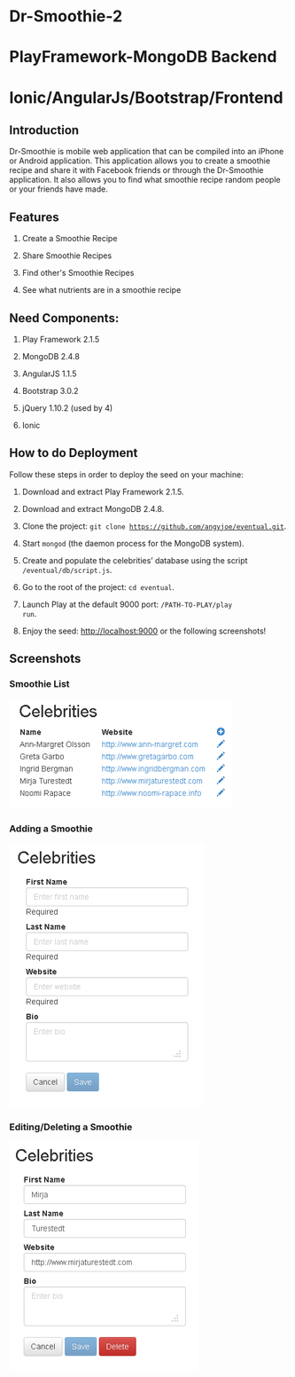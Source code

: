 # Dr-Smoothie-2
# PlayFramework-MongoDB Backend
# Ionic/AngularJs/Bootstrap/Frontend 

## Introduction
Dr-Smoothie is mobile web application that can be compiled into an iPhone or Android application. This application allows you to create a smoothie recipe and share it with Facebook friends or through the Dr-Smoothie application. It also allows you to find what smoothie recipe random people or your friends have made.

## Features
1. Create a Smoothie Recipe

2. Share Smoothie Recipes

3. Find other's Smoothie Recipes

4. See what nutrients are in a smoothie recipe


## Need Components:

1. Play Framework 2.1.5

2. MongoDB 2.4.8

3. AngularJS 1.1.5

4. Bootstrap 3.0.2

5. jQuery 1.10.2 (used by 4)

6. Ionic

## How to do Deployment
Follow these steps in order to deploy the seed on your machine:

1. Download and extract Play Framework 2.1.5.

2. Download and extract MongoDB 2.4.8.

3. Clone the project: <code>git clone https://github.com/angyjoe/eventual.git</code>.

4. Start <code>mongod</code> (the daemon process for the MongoDB system).

5. Create and populate the celebrities’ database using the script <code>/eventual/db/script.js</code>.

6. Go to the root of the project: <code>cd eventual</code>.

7. Launch Play at the default 9000 port: <code>/PATH-TO-PLAY/play run</code>.

8. Enjoy the seed: [http://localhost:9000](http://localhost:9000) or the following screenshots!

## Screenshots

### Smoothie List
![Smoothie List](./screenshots/Celebrities%20List.png)

### Adding a Smoothie
![Adding a Smoothie Recipe](./screenshots/Adding%20a%20Celebrity.png)

### Editing/Deleting a Smoothie
![Editing a Smoothie Recipe](./screenshots/Editing-Deleting%20a%20Celebrity.png)

